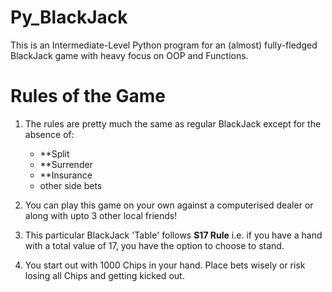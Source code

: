# Py_BlackJack
This is an Intermediate-Level Python program for an (almost) fully-fledged BlackJack game with heavy focus on OOP and Functions.

# Rules of the Game
    
1. The rules are pretty much the same as regular BlackJack except for the absence of:  
   - **Split  
   - **Surrender      
   - **Insurance
   - other side bets
   
2. You can play this game on your own against a computerised dealer or along with upto 3 other local friends!  
3. This particular BlackJack 'Table' follows **S17 Rule** i.e. if you have a hand with a total value of 17, you have the option to choose to stand.  
4. You start out with 1000 Chips in your hand. Place bets wisely or risk losing all Chips and getting kicked out.


